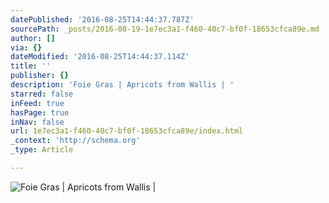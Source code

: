 ```yaml
---
datePublished: '2016-08-25T14:44:37.787Z'
sourcePath: _posts/2016-08-19-1e7ec3a1-f460-40c7-bf0f-18653cfca89e.md
author: []
via: {}
dateModified: '2016-08-25T14:44:37.114Z'
title: ''
publisher: {}
description: 'Foie Gras | Apricots from Wallis | '
starred: false
inFeed: true
hasPage: true
inNav: false
url: 1e7ec3a1-f460-40c7-bf0f-18653cfca89e/index.html
_context: 'http://schema.org'
_type: Article

---
```

![Foie Gras | Apricots from Wallis | ](https://the-grid-user-content.s3-us-west-2.amazonaws.com/37d70289-c092-427a-83ab-34e52a971717.jpg)